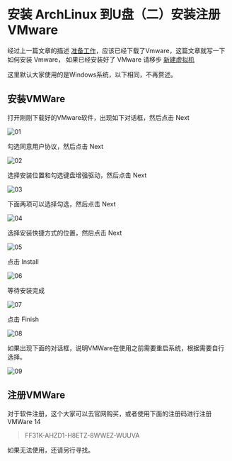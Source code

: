 # 安装 ArchLinux 到U盘（二）安装注册VMware

[annotation]: <id> (e4f4c621-b53d-4775-ae2a-e0f380788fce)
[annotation]: <create_time> (2018-01-14 18:06:00)
[annotation]: <category> (计算机技术)
[annotation]: <tags> (操作系统|Linux)
[annotation]: <status> (public)
[annotation]: <topic> (安装 ArchLinux 到U盘)
[annotation]: <index> (2)
[annotation]: <comments> (true)


经过上一篇文章的描述 [准备工作](../55ffae4e-64e2-4b8e-bb9d-3ae759b3e223)，应该已经下载了Vmware，这篇文章就写一下如何安装 Vmware， 如果已经安装好了 VMware 请移步 [新建虚拟机](../206f744b-1d67-4afa-b25b-76d66c78e95f)

这里默认大家使用的是Windows系统，以下相同，不再赘述。

## 安装VMWare

打开刚刚下载好的VMware软件，出现如下对话框，然后点击 Next

![01](images/install_archlinux_to_usb_2_1.png)

勾选同意用户协议，然后点击 Next

![02](images/install_archlinux_to_usb_2_2.png)

选择安装位置和勾选键盘增强驱动，然后点击 Next

![03](images/install_archlinux_to_usb_2_3.png)

下面两项可以选择勾选，然后点击 Next

![04](images/install_archlinux_to_usb_2_4.png)

选择安装快捷方式的位置，然后点击 Next

![05](images/install_archlinux_to_usb_2_5.png)

点击 Install

![06](images/install_archlinux_to_usb_2_6.png)

等待安装完成

![07](images/install_archlinux_to_usb_2_7.png)

点击 Finish

![08](images/install_archlinux_to_usb_2_8.png)

如果出现下面的对话框，说明VMWare在使用之前需要重启系统，根据需要自行选择。

![09](images/install_archlinux_to_usb_2_9.png)

## 注册VMWare

对于软件注册，这个大家可以去官网购买，或者使用下面的注册码进行注册 VMWare 14

>FF31K-AHZD1-H8ETZ-8WWEZ-WUUVA

如果无法使用，还请另行寻找。
